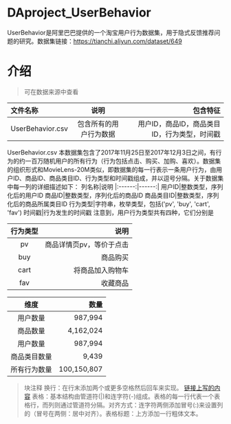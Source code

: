 # DAproject_UserBehavior
UserBehavior是阿里巴巴提供的一个淘宝用户行为数据集，用于隐式反馈推荐问题的研究。数据集链接：https://tianchi.aliyun.com/dataset/649
# 介绍
> 可在数据来源中查看

文件名称|说明|包含特征
|:------|:------:|------:|
UserBehavior.csv|包含所有的用户行为数据|用户ID，商品ID，商品类目ID，行为类型，时间戳

UserBehavior.csv
本数据集包含了2017年11月25日至2017年12月3日之间，有行为的约一百万随机用户的所有行为（行为包括点击、购买、加购、喜欢）。数据集的组织形式和MovieLens-20M类似，即数据集的每一行表示一条用户行为，由用户ID、商品ID、商品类目ID、行为类型和时间戳组成，并以逗号分隔。关于数据集中每一列的详细描述如下：
列名称|说明
|:------:|------:|
用户ID|整数类型，序列化后的用户ID
商品ID|整数类型，序列化后的商品ID
商品类目ID|整数类型，序列化后的商品所属类目ID
行为类型|字符串，枚举类型，包括('pv', 'buy', 'cart', 'fav')
时间戳|行为发生的时间戳
注意到，用户行为类型共有四种，它们分别是

行为类型|说明
|:------:|------:|
pv|商品详情页pv，等价于点击
buy|商品购买
cart|将商品加入购物车
fav|收藏商品  

维度|数量
|:------:|------:|
用户数量|987,994
商品数量|4,162,024
用户数量|987,994
商品类目数量|9,439
所有行为数量|100,150,807
> 块注释
> 换行：在行末添加两个或更多空格然后回车来实现。
> [链接上写的内容](链接地址)
> 表格：基本结构由管道符(|)和连字符(-)组成。表格的每一行代表一个表格行，而列则通过管道符分隔。对齐方式：连字符两侧添加冒号(:)来设置列的（冒号在两侧：居中对齐）。表格标题：上方添加一行粗体文本。
